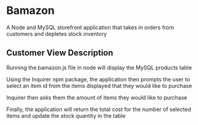 # Bamazon
A Node and MySQL storefront application that takes in orders from customers and depletes stock inventory

## Customer View Description
Running the bamazon.js file in node will display the MySQL products table

Using the Inquirer npm package, the application then prompts the user to select an item id from the items displayed that they would like to purchase

Inquirer then asks them the amount of items they would like to purchase

Finally, the application will return the total cost for the number of selected items and update the stock quantity in the table





